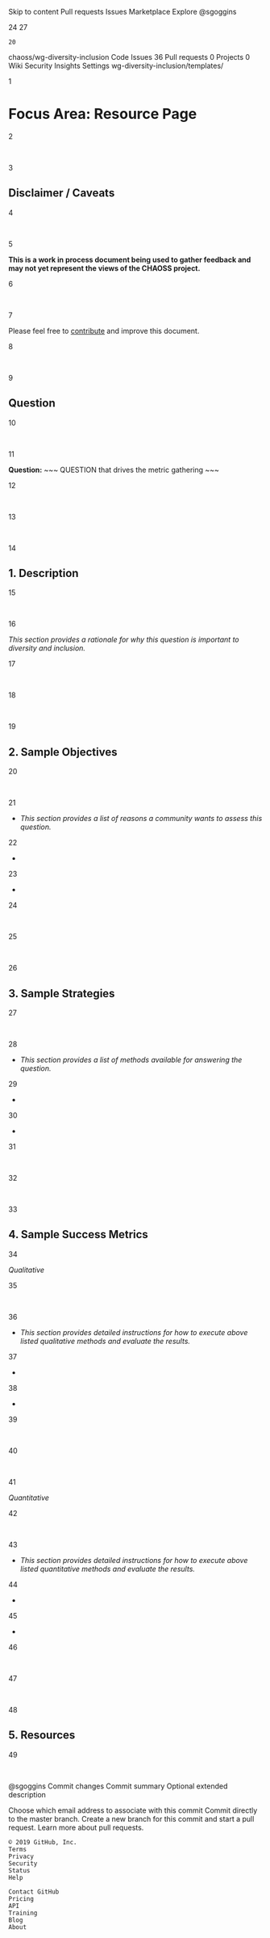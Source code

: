 
Skip to content
Pull requests
Issues
Marketplace
Explore
@sgoggins

24
27

    20

chaoss/wg-diversity-inclusion
Code
Issues 36
Pull requests 0
Projects 0
Wiki
Security
Insights
Settings
wg-diversity-inclusion/templates/

1

# Focus Area: Resource Page

2

​

3

## Disclaimer / Caveats

4

​

5

**This is a work in process document being used to gather feedback and may not yet represent the views of the CHAOSS project.**

6

​

7

Please feel free to [contribute](https://github.com/chaoss/wg-diversity-inclusion/blob/master/CONTRIBUTING.md) and improve this document.

8

​

9

## Question

10

​

11

**Question:**  ~~~ QUESTION that drives the metric gathering ~~~

12

​

13

​

14

## 1. Description

15

​

16

_This section provides a rationale for why this question is important to diversity and inclusion._

17

​

18

​

19

## 2. Sample Objectives

20

​

21

- _This section provides a list of reasons a community wants to assess this question._

22

-

23

-

24

​

25

​

26

## 3. Sample Strategies

27

​

28

- _This section provides a list of methods available for answering the question._

29

-

30

-

31

​

32

​

33

## 4. Sample Success Metrics

34

_Qualitative_

35

​

36

- _This section provides detailed instructions for how to execute above listed qualitative methods and evaluate the results._

37

-

38

-

39

​

40

​

41

_Quantitative_

42

​

43

- _This section provides detailed instructions for how to execute above listed quantitative methods and evaluate the results._

44

-

45

-

46

​

47

​

48

## 5. Resources

49

​

@sgoggins
Commit changes
Commit summary
Optional extended description

Choose which email address to associate with this commit
Commit directly to the master branch.
Create a new branch for this commit and start a pull request. Learn more about pull requests.

    © 2019 GitHub, Inc.
    Terms
    Privacy
    Security
    Status
    Help

    Contact GitHub
    Pricing
    API
    Training
    Blog
    About

